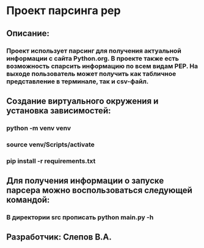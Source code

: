 # Проект парсинга pep
## Описание:
### Проект использует парсинг для получения актуальной информации с сайта Python.org. В проекте также есть возможность спарсить информацию по всем видам PEP. На выходе пользователь может получить как табличное представление в терминале, так и csv-файл.

## Создание виртуального окружения и установка зависимостей:
### python -m venv venv
### source venv/Scripts/activate
### pip install -r requirements.txt

## Для получения информации о запуске парсера можно воспользоваться следующей командой:
### В директории src прописать python main.py -h

## Разработчик: Слепов В.А.